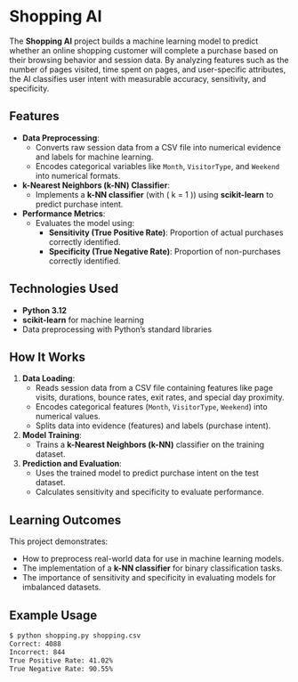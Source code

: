 # Shopping AI

The **Shopping AI** project builds a machine learning model to predict whether an online shopping customer will complete a purchase based on their browsing behavior and session data. By analyzing features such as the number of pages visited, time spent on pages, and user-specific attributes, the AI classifies user intent with measurable accuracy, sensitivity, and specificity.

## Features
- **Data Preprocessing**:
  - Converts raw session data from a CSV file into numerical evidence and labels for machine learning.
  - Encodes categorical variables like `Month`, `VisitorType`, and `Weekend` into numerical formats.
- **k-Nearest Neighbors (k-NN) Classifier**:
  - Implements a **k-NN classifier** (with \( k = 1 \)) using **scikit-learn** to predict purchase intent.
- **Performance Metrics**:
  - Evaluates the model using:
    - **Sensitivity (True Positive Rate)**: Proportion of actual purchases correctly identified.
    - **Specificity (True Negative Rate)**: Proportion of non-purchases correctly identified.

## Technologies Used
- **Python 3.12**
- **scikit-learn** for machine learning
- Data preprocessing with Python’s standard libraries

## How It Works
1. **Data Loading**:
   - Reads session data from a CSV file containing features like page visits, durations, bounce rates, exit rates, and special day proximity.
   - Encodes categorical features (`Month`, `VisitorType`, `Weekend`) into numerical values.
   - Splits data into evidence (features) and labels (purchase intent).
2. **Model Training**:
   - Trains a **k-Nearest Neighbors (k-NN)** classifier on the training dataset.
3. **Prediction and Evaluation**:
   - Uses the trained model to predict purchase intent on the test dataset.
   - Calculates sensitivity and specificity to evaluate performance.
   
## Learning Outcomes
This project demonstrates:
- How to preprocess real-world data for use in machine learning models.
- The implementation of a **k-NN classifier** for binary classification tasks.
- The importance of sensitivity and specificity in evaluating models for imbalanced datasets.

## Example Usage
```bash
$ python shopping.py shopping.csv
Correct: 4088
Incorrect: 844
True Positive Rate: 41.02%
True Negative Rate: 90.55%
